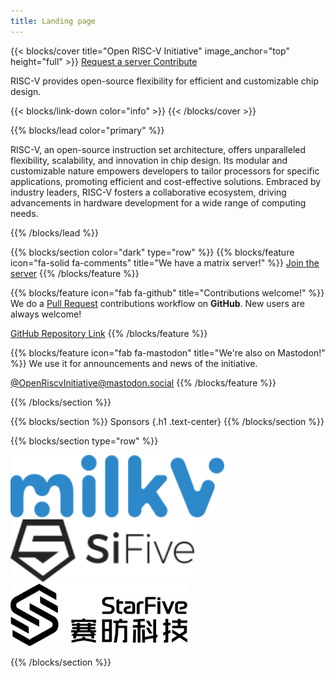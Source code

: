 ```yaml
---
title: Landing page
---
```


{{< blocks/cover title="Open RISC-V Initiative" image_anchor="top" height="full" >}}
<a class="btn btn-lg btn-success me-3 mb-4" href="request"> 
  Request a server
</a>
<a class="btn btn-lg btn-secondary me-3 mb-4" href="https://github.com/open-riscv-initiative"> 
  Contribute <i class="fab fa-github ms-2 "></i>
</a>
<p class="fw-bold lead mt-5">RISC-V provides open-source flexibility for efficient and customizable chip design.</p>
{{< blocks/link-down color="info" >}}
{{< /blocks/cover >}}

{{% blocks/lead color="primary" %}}

RISC-V, an open-source instruction set architecture, offers unparalleled flexibility, scalability, and innovation in chip design. Its modular and customizable nature empowers developers to tailor processors for specific applications, promoting efficient and cost-effective solutions. Embraced by industry leaders, RISC-V fosters a collaborative ecosystem, driving advancements in hardware development for a wide range of computing needs.

{{% /blocks/lead %}}


{{% blocks/section color="dark" type="row" %}}
{{% blocks/feature icon="fa-solid fa-comments" title="We have a matrix server!" %}}
[Join the server](https://matrix.to/#/#open-riscv-initiative:matrix.org)
{{% /blocks/feature %}}

{{% blocks/feature icon="fab fa-github" title="Contributions welcome!" %}}
We do a [Pull Request](https://github.com/open-riscv-initiative/website/pulls)
contributions workflow on **GitHub**. New users are always welcome!

[GitHub Repository Link](https://github.com/open-riscv-initiative/website)
{{% /blocks/feature %}}

{{% blocks/feature icon="fab fa-mastodon" title="We're also on Mastodon!" %}}
We use it for announcements and news of the initiative.

[@OpenRiscvInitiative@mastodon.social](https://mastodon.social/@OpenRiscvInitiative)
{{% /blocks/feature %}}


{{% /blocks/section %}}


{{% blocks/section %}}
Sponsors
{.h1 .text-center}
{{% /blocks/section %}}


{{% blocks/section type="row" %}}

<div class="col-lg-4 mb-5 mb-lg-0 text-center">
<div class="mb-4 h1">
  <a href="https://milkv.io/" target="_blank"><img src="svg/milkv.svg" height="100px"></a>
</div>
<div class="mb-0">
</div>
</div>

<div class="col-lg-4 mb-5 mb-lg-0 text-center">
<div class="mb-4 h1">
  <a href="https://www.sifive.com/" target="_blank"><img src="svg/sifive.svg" height="100px"></a>
</div>
<div class="mb-0">
</div>
</div>

<div class="col-lg-4 mb-5 mb-lg-0 text-center">
<div class="mb-4 h1">
  <a href="https://www.starfivetech.com/en" target="_blank"><img src="svg/starfive.svg" height="100px"></a>
</div>
<div class="mb-0">
</div>
</div>

{{% /blocks/section %}}
